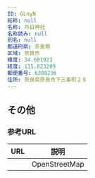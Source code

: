 ```yaml
---
ID: GLnyN
総称: null
名称: 月日神社
名称読み: null
別名: null
都道府県: 奈良県
区域: 奈良市
緯度: 34.681923
経度: 135.823209
郵便番号: 6308236
住所: 奈良県奈良市下三条町２８
---
```


## その他

### 参考URL

| URL | 説明          |
| --- | ------------- |
|     | OpenStreetMap |
